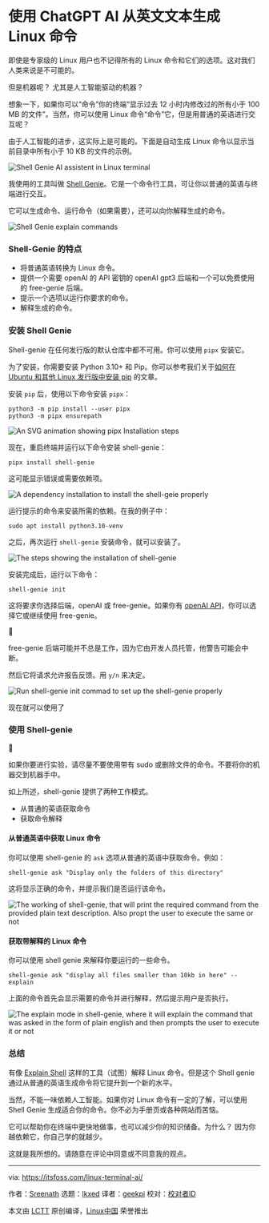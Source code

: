 [#]: subject: "Generate Linux Commands from English Text Using ChatGPT AI"
[#]: via: "https://itsfoss.com/linux-terminal-ai/"
[#]: author: "Sreenath https://itsfoss.com/author/sreenath/"
[#]: collector: "lkxed"
[#]: translator: "geekpi"
[#]: reviewer: " "
[#]: publisher: " "
[#]: url: " "

使用 ChatGPT AI 从英文文本生成 Linux 命令
======

即使是专家级的 Linux 用户也不记得所有的 Linux 命令和它们的选项。这对我们人类来说是不可能的。

但是机器呢？ 尤其是人工智能驱动的机器？

想象一下，如果你可以“命令”你的终端“显示过去 12 小时内修改过的所有小于 100 MB 的文件”。当然，你可以使用 Linux 命令“命令”它，但是用普通的英语进行交互呢？

由于人工智能的进步，这实际上是可能的。下面是自动生成 Linux 命令以显示当前目录中所有小于 10 KB 的文件的示例。

![Shell Genie AI assistent in Linux terminal][1]

我使用的工具叫做 [Shell Genie][2]。它是一个命令行工具，可让你以普通的英语与终端进行交互。

它可以生成命令、运行命令（如果需要），还可以向你解释生成的命令。

![Shell Genie explain commands][3]

### Shell-Genie 的特点

- 将普通英语转换为 Linux 命令。
- 提供一个需要 openAI 的 API 密钥的 openAI gpt3 后端和一个可以免费使用的 free-genie 后端。
- 提示一个选项以运行你要求的命令。
- 解释生成的命令。

### 安装 Shell Genie

Shell-genie 在任何发行版的默认仓库中都不可用。你可以使用 `pipx` 安装它。

为了安装，你需要安装 Python 3.10+ 和 Pip。你可以参考我们关于[如何在 Ubuntu 和其他 Linux 发行版中安装 pip][4] 的文章。

安装 `pip` 后，使用以下命令安装 `pipx`：

```
python3 -m pip install --user pipx
python3 -m pipx ensurepath
```

![An SVG animation showing pipx Installation steps][5]

现在，重启终端并运行以下命令安装 shell-genie：

```
pipx install shell-genie
```

这可能显示错误或需要依赖项。

![A dependency installation to install the shell-geie properly][6]

运行提示的命令来安装所需的依赖。在我的例子中：

```
sudo apt install python3.10-venv
```

之后，再次运行 `shell-genie` 安装命令，就可以安装了。

![The steps showing the installation of shell-genie][7]

安装完成后，运行以下命令：

```
shell-genie init
```

这将要求你选择后端，openAI 或 free-genie。如果你有 [openAI API][8]，你可以选择它或继续使用 free-genie。

🚧

free-genie 后端可能并不总是工作，因为它由开发人员托管，他警告可能会中断。

然后它将请求允许报告反馈。用 `y/n` 来决定。

![Run shell-genie init commad to set up the shell-genie properly][9]

现在就可以使用了

### 使用 Shell-genie

🚧

如果你要进行实验，请尽量不要使用带有 sudo 或删除文件的命令。不要将你的机器交到机器手中。

如上所述，shell-genie 提供了两种工作模式。

- 从普通的英语获取命令
- 获取命令解释

#### 从普通英语中获取 Linux 命令

你可以使用 shell-genie 的 `ask` 选项从普通的英语中获取命令。例如：

```
shell-genie ask "Display only the folders of this directory"
```

这将显示正确的命令，并提示我们是否运行该命令。

![The working of shell-genie, that will print the required command from the provided plain text description. Also propt the user to execute the same or not][10]

#### 获取带解释的 Linux 命令

你可以使用 shell genie 来解释你要运行的一些命令。

```
shell-genie ask "display all files smaller than 10kb in here" --explain
```

上面的命令首先会显示需要的命令并进行解释，然后提示用户是否执行。

![The explain mode in shell-genie, where it will explain the command that was asked in the form of plain english and then prompts the user to execute it or not][11]

### 总结

有像 [Explain Shell][12] 这样的工具（试图）解释 Linux 命令。但是这个 Shell genie 通过从普通的英语生成命令将它提升到一个新的水平。

当然，不能一味依赖人工智能。如果你对 Linux 命令有一定的了解，可以使用 Shell Genie 生成适合你的命令。你不必为手册页或各种网站而苦恼。

它可以帮助你在终端中更快地做事，也可以减少你的知识储备。为什么？ 因为你越依赖它，你自己学的就越少。

这就是我所想的。请随意在评论中同意或不同意我的观点。

--------------------------------------------------------------------------------

via: https://itsfoss.com/linux-terminal-ai/

作者：[Sreenath][a]
选题：[lkxed][b]
译者：[geekpi](https://github.com/geekpi)
校对：[校对者ID](https://github.com/校对者ID)

本文由 [LCTT](https://github.com/LCTT/TranslateProject) 原创编译，[Linux中国](https://linux.cn/) 荣誉推出

[a]: https://itsfoss.com/author/sreenath/
[b]: https://github.com/lkxed/
[1]: https://itsfoss.com/content/images/2023/04/shell-genie.png
[2]: https://github.com/dylanjcastillo/shell-genie?ref=itsfoss.com
[3]: https://itsfoss.com/content/images/2023/04/shell-genie-explain.png
[4]: https://itsfoss.com/install-pip-ubuntu/
[5]: https://itsfoss.com/content/images/2023/03/install-pipx.svg
[6]: https://itsfoss.com/content/images/2023/03/needs-extensions.png
[7]: https://itsfoss.com/content/images/2023/03/install-shell-genie.svg
[8]: https://openai.com/product?ref=itsfoss.com
[9]: https://itsfoss.com/content/images/2023/03/shell-genie-init.svg
[10]: https://itsfoss.com/content/images/2023/03/shell-gen.svg
[11]: https://itsfoss.com/content/images/2023/03/shell-genie-explain-action.svg
[12]: https://explainshell.com/?ref=itsfoss.com
